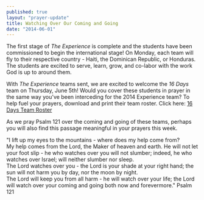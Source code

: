 ```yaml
---
published: true
layout: "prayer-update"
title: Watching Over Our Coming and Going
date: "2014-06-01"
---
```


The first stage of *The Experience* is complete and the students have been commissioned to begin the international stage!  On Monday, each team will fly to their respective country - Haiti, the Dominican Republic, or Honduras.  The students are excited to serve, learn, grow, and co-labor with the work God is up to around them.
 
With *The Experience* teams sent, we are excited to welcome the *16 Days* team on Thursday, June 5th!  Would you cover these students in prayer in the same way you've been interceding for the 2014  Experience team?  To help fuel your prayers, download and print their team roster.
Click here: <a href="https://www.dropbox.com/s/jq2wgcyxl10eoym/2014%2016%20Days%20Team%20Roster.pdf" target="_blank">16 Days Team Roster</a>
 
As we pray Psalm 121 over the coming and going of these teams, perhaps you will also find this passage meaningful in your prayers this week.
 
"I lift up my eyes to the mountains - where does my help come from?  
My help comes from the Lord, the Maker of heaven and earth. 
He will not let your foot slip - he who watches over you will not slumber; 
indeed, he who watches over Israel; will neither slumber nor sleep.  
The Lord watches over you - the Lord is your shade at your right hand; 
the sun will not harm you by day, nor the moon by night.  
The Lord will keep you from all harm - he will watch over your life; 
the Lord will watch over your coming and going both now and forevermore."
Psalm 121